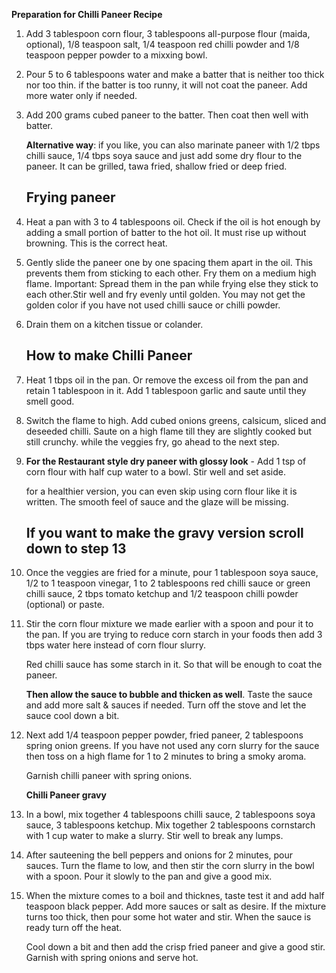 **Preparation for Chilli Paneer Recipe**
1. Add 3 tablespoon corn flour, 3 tablespoons all-purpose flour 
   (maida, optional), 1/8 teaspoon salt, 1/4 teaspoon red chilli powder
   and 1/8 teaspoon pepper powder to a mixxing bowl.
  
2. Pour 5 to 6 tablespoons water and make a batter that is neither
   too thick nor too thin. if the batter is too runny, it will not coat
   the paneer. Add more water only if needed. 

3. Add 200 grams cubed paneer to the batter. Then coat then well with batter.

   **Alternative way**: if you like, you can also marinate paneer with 1/2 tbps
   chilli sauce, 1/4 tbps soya sauce and just add some dry flour to the paneer.
   It can be grilled, tawa fried, shallow fried or deep fried.

     ## **Frying paneer**

4. Heat a pan with 3 to 4 tablespoons oil. Check if the oil is hot enough
   by adding a small portion of batter to the hot oil. It must rise up
   without browning. This is the correct heat.

5. Gently slide the paneer one by one spacing them apart in the oil.
   This prevents them from sticking to each other. Fry them on a medium
   high flame. Important: Spread them in the pan while frying else they stick 
   to each other.Stir well and fry evenly until golden. You may not get the golden 
   color if you have not used chilli sauce or chilli powder.

6. Drain them on a kitchen tissue or colander.

    ## **How to make Chilli Paneer**

7. Heat 1 tbps oil in the pan. Or remove the excess oil from the pan and retain 1 tablespoon 
   in it. Add 1 tablespoon garlic and saute until they smell good.

8. Switch the flame to high. Add cubed onions greens, calsicum, sliced and deseeded chilli.
   Saute on a high flame till they are slightly cooked but still crunchy.
   while the veggies fry, go ahead to the next step.

9. **For the Restaurant style dry paneer with glossy look** - Add 1 tsp of corn flour with
   half cup water to a bowl. Stir well and set aside.

   for a healthier version, you can even skip using corn flour like it is 
   written. The smooth feel of sauce and the glaze will be missing.

    ## **If you want to make the gravy version scroll down to step 13**

10. Once the veggies are fried for a minute, pour 1 tablespoon soya sauce, 
    1/2 to 1 teaspoon vinegar, 1 to 2 tablespoons red chilli sauce or green chilli sauce,
    2 tbps tomato ketchup and 1/2 teaspoon chilli powder (optional) or paste. 

11. Stir the corn flour mixture we made earlier with a spoon and pour it to the pan.
    If you are trying to reduce corn starch in your foods then add 3 tbps water here instead 
    of corn flour slurry. 

    Red chilli sauce has some starch in it. So that will be enough to coat the paneer.
    
    **Then allow the sauce to bubble and thicken as well**. Taste the sauce and add more salt 
    & sauces if needed. Turn off the stove and let the sauce cool down a bit.

12. Next add 1/4 teaspoon pepper powder, fried paneer, 2 tablespoons spring onion greens. 
    If you have not used any corn slurry for the sauce then toss on a high flame for 1 to 2 
    minutes to bring a smoky aroma.

    Garnish chilli paneer with spring onions.

    **Chilli Paneer gravy**

13. In a bowl, mix together 4 tablespoons chilli sauce, 2 tablespoons soya sauce, 3 tablespoons
    ketchup. Mix together 2 tablespoons cornstarch with 1 cup water to make a slurry. 
    Stir well to break any lumps.

14. After sauteening the bell peppers and onions for 2 minutes, pour sauces. 
    Turn the flame to low, and then stir the corn slurry in the bowl with a spoon.
    Pour it slowly to the pan and give a good mix. 

15. When the mixture comes to a boil and thicknes, taste test it and add half teaspoon 
    black pepper. Add more sauces or salt as desire. If the mixture turns too thick, then pour some hot
    water and stir. When the sauce is ready turn off the heat.

    Cool down a bit and then add the crisp fried paneer and give a good stir. 
    Garnish with spring onions and serve hot.